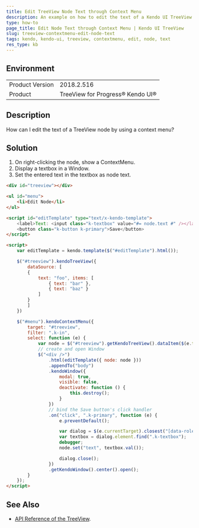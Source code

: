 ```yaml
---
title: Edit TreeView Node Text through Context Menu
description: An example on how to edit the text of a Kendo UI TreeView node by using a context menu.
type: how-to
page_title: Edit Node Text through Context Menu | Kendo UI TreeView
slug: treeview-contextmenu-edit-node-text
tags: kendo, kendo-ui, treeview, contextmenu, edit, node, text
res_type: kb
---
```


## Environment

<table>
	<tr>
		<td>Product Version</td>
		<td>2018.2.516</td>
	</tr>
	<tr>
		<td>Product</td>
		<td>TreeView for Progress® Kendo UI®</td>
	</tr>
</table>

## Description

How can I edit the text of a TreeView node by using a context menu?

## Solution

1. On right-clicking the node, show a ContextMenu.
1. Display a textbox in a Window.
1. Set the entered text in the textbox as node text.

```html
<div id="treeview"></div>

<ul id="menu">
    <li>Edit Node</li>
</ul>

<script id="editTemplate" type="text/x-kendo-template">
    <label>Text: <input class="k-textbox" value="#= node.text #" /></label>
    <button class="k-button k-primary">Save</button>
</script>

<script>
    var editTemplate = kendo.template($("#editTemplate").html());

    $("#treeview").kendoTreeView({
        dataSource: [
        {
            text: "foo", items: [
                { text: "bar" },
                { text: "baz" }
            ]
        }
        ]
    })

    $("#menu").kendoContextMenu({
        target: "#treeview",
        filter: ".k-in",
        select: function (e) {
            var node = $("#treeview").getKendoTreeView().dataItem($(e.target).closest(".k-item"));
            // create and open Window
            $("<div />")
                .html(editTemplate({ node: node }))
                .appendTo("body")
                .kendoWindow({
                    modal: true,
                    visible: false,
                    deactivate: function () {
                        this.destroy();
                    }
                })
                // bind the Save button's click handler
                .on("click", ".k-primary", function (e) {
                    e.preventDefault();

                    var dialog = $(e.currentTarget).closest("[data-role=window]").getKendoWindow();
                    var textbox = dialog.element.find(".k-textbox");
                    debugger;
                    node.set("text", textbox.val());

                    dialog.close();
                })
                .getKendoWindow().center().open();
        }
    });
</script>
```

## See Also

* [API Reference of the TreeView](https://docs.telerik.com/kendo-ui/api/javascript/ui/treeview).
